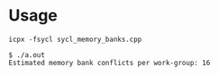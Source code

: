 # Usage
```
icpx -fsycl sycl_memory_banks.cpp
```

```
$ ./a.out
Estimated memory bank conflicts per work-group: 16
```
